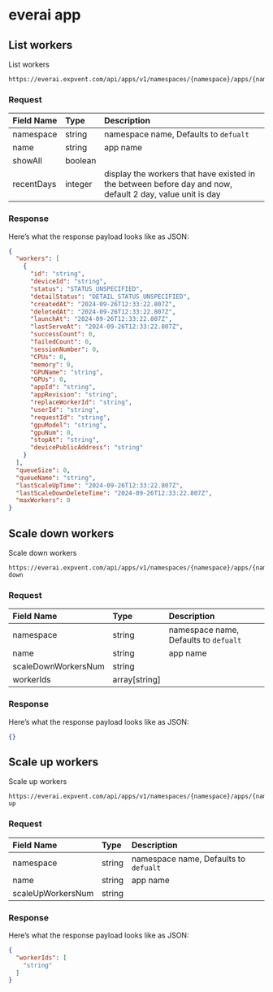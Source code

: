 # everai app

## List workers

List workers

```api
https://everai.expvent.com/api/apps/v1/namespaces/{namespace}/apps/{name}/workers
```

### Request

|Field Name |Type |Description |
|:-------------- |:--------------|:--------------|
|namespace | string|namespace name, Defaults to `defualt`|
|name | string|app name|
|showAll   |boolean ||
|recentDays  |integer |display the workers that have existed in the between before day and now, default 2 day, value unit is day|

### Response

Here’s what the response payload looks like as JSON:

```json
{
  "workers": [
    {
      "id": "string",
      "deviceId": "string",
      "status": "STATUS_UNSPECIFIED",
      "detailStatus": "DETAIL_STATUS_UNSPECIFIED",
      "createdAt": "2024-09-26T12:33:22.807Z",
      "deletedAt": "2024-09-26T12:33:22.807Z",
      "launchAt": "2024-09-26T12:33:22.807Z",
      "lastServeAt": "2024-09-26T12:33:22.807Z",
      "successCount": 0,
      "failedCount": 0,
      "sessionNumber": 0,
      "CPUs": 0,
      "memory": 0,
      "GPUName": "string",
      "GPUs": 0,
      "appId": "string",
      "appRevision": "string",
      "replaceWorkerId": "string",
      "userId": "string",
      "requestId": "string",
      "gpuModel": "string",
      "gpuNum": 0,
      "stopAt": "string",
      "devicePublicAddress": "string"
    }
  ],
  "queueSize": 0,
  "queueName": "string",
  "lastScaleUpTime": "2024-09-26T12:33:22.807Z",
  "lastScaleDownDeleteTime": "2024-09-26T12:33:22.807Z",
  "maxWorkers": 0
}
```

## Scale down workers

Scale down workers

```api
https://everai.expvent.com/api/apps/v1/namespaces/{namespace}/apps/{name}/workers:scale-down
```

### Request

|Field Name |Type |Description |
|:-------------- |:--------------|:--------------|
|namespace | string|namespace name, Defaults to `defualt`|
|name | string|app name|
|scaleDownWorkersNum   |string ||
|workerIds  |array[string] ||

### Response

Here’s what the response payload looks like as JSON:

```json
{}
```

## Scale up workers

Scale up workers

```api
https://everai.expvent.com/api/apps/v1/namespaces/{namespace}/apps/{name}/workers:scale-up
```

### Request

|Field Name |Type |Description |
|:-------------- |:--------------|:--------------|
|namespace | string|namespace name, Defaults to `defualt`|
|name | string|app name|
|scaleUpWorkersNum   |string ||

### Response

Here’s what the response payload looks like as JSON:

```json
{
  "workerIds": [
    "string"
  ]
}
```